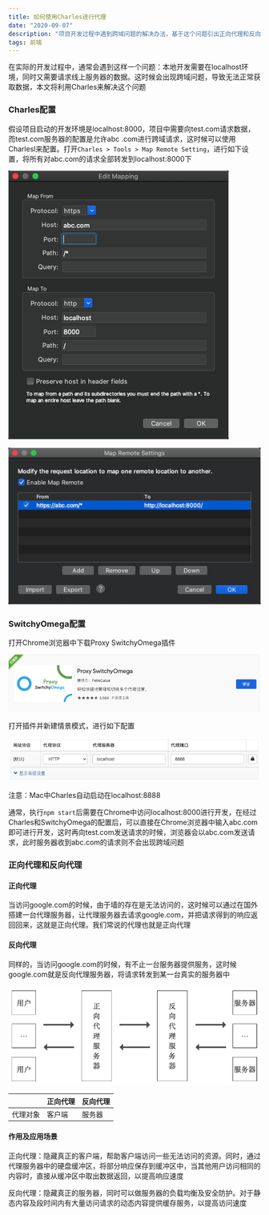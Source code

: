 ```yaml
---
title: 如何使用Charles进行代理
date: "2020-09-07"
description: "项目开发过程中遇到跨域问题的解决办法，基于这个问题引出正向代理和反向代理的知识点"
tags: 前端
---
```


在实际的开发过程中，通常会遇到这样一个问题：本地开发需要在localhost环境，同时又需要请求线上服务器的数据。这时候会出现跨域问题，导致无法正常获取数据，本文将利用Charles来解决这个问题

### Charles配置

假设项目启动的开发环境是localhost:8000，项目中需要向test.com请求数据，而test.com服务器的配置是允许abc .com进行跨域请求，这时候可以使用Charlesl来配置。打开`Charles > Tools > Map Remote Setting`，进行如下设置，将所有对abc.com的请求全部转发到localhost:8000下

![](./2.png)

![](./3.png)

### SwitchyOmega配置

打开Chrome浏览器中下载Proxy SwitchyOmega插件

![](./4.png)

打开插件并新建情景模式，进行如下配置

![](./5.png)

注意：Mac中Charles自动启动在localhost:8888

通常，执行`npm start`后需要在Chrome中访问localhost:8000进行开发，在经过Charles和SwitchyOmega的配置后，可以直接在Chrome浏览器中输入abc.com即可进行开发，这时再向test.com发送请求的时候，浏览器会以abc.com发送请求，此时服务器收到abc.com的请求则不会出现跨域问题

### 正向代理和反向代理

#### 正向代理

当访问google.com的时候，由于墙的存在是无法访问的，这时候可以通过在国外搭建一台代理服务器，让代理服务器去请求google.com，并把请求得到的响应返回回来，这就是正向代理。我们常说的代理也就是正向代理

#### 反向代理

同样的，当访问google.com的时候，有不止一台服务器提供服务，这时候google.com就是反向代理服务器，将请求转发到某一台真实的服务器中

![](./1.png)

|  | 正向代理 |反向代理|
| -------- | -------- | -------- |
| 代理对象 | 客户端 |服务器|

#### 作用及应用场景

正向代理：隐藏真正的客户端，帮助客户端访问一些无法访问的资源。同时，通过代理服务器中的硬盘缓冲区，将部分响应保存到缓冲区中，当其他用户访问相同的内容时，直接从缓冲区中取出数据返回，以提高响应速度

反向代理：隐藏真正的服务器，同时可以做服务器的负载均衡及安全防护。对于静态内容及段时间内有大量访问请求的动态内容提供缓存服务，以提高访问速度

